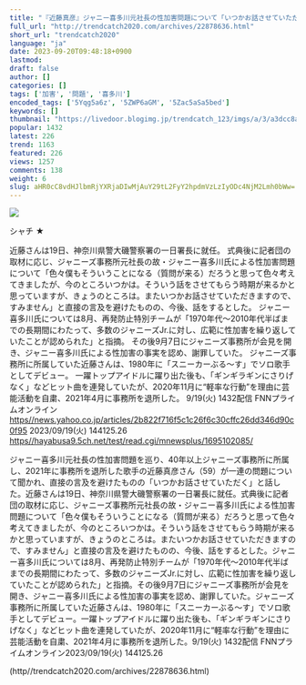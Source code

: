 ```yaml
---
title: "『近藤真彦』ジャニー喜多川元社長の性加害問題について「いつかお話させていただく」 "
full_url: "http://trendcatch2020.com/archives/22878636.html"
short_url: "trendcatch2020"
language: "ja"
date: 2023-09-20T09:48:18+0900
lastmod: 
draft: false
author: []
categories: []
tags: ['加害', '問題', '喜多川']
encoded_tags: ['5Yqg5a6z', '5ZWP6aGM', '5Zac5aSa5bed']
keywords: []
thumbnail: "https://livedoor.blogimg.jp/trendcatch_123/imgs/a/3/a3dcc8a0.jpg"
popular: 1432
latest: 226
trend: 1163
featured: 226
views: 1257
comments: 138
weight: 6
slug: aHR0cC8vdHJlbmRjYXRjaDIwMjAuY29tL2FyY2hpdmVzLzIyODc4NjM2Lmh0bWw=
---
```


![](https://livedoor.blogimg.jp/trendcatch_123/imgs/a/3/a3dcc8a0.jpg)

<div><p>シャチ ★ </p> 近藤さんは19日、神奈川県警大磯警察署の一日署長に就任。 式典後に記者団の取材に応じ、ジャニーズ事務所元社長の故・ジャニー喜多川氏による性加害問題について「色々僕もそういうことになる（質問が来る）だろうと思って色々考えてきましたが、今のところいつかは。そういう話をさせてもらう時期が来るかと思っていますが、きょうのところは。またいつかお話させていただきますので、すみません」と直接の言及を避けたものの、今後、話をするとした。 ジャニー喜多川氏については8月、再発防止特別チームが「1970年代～2010年代半ばまでの長期間にわたって、多数のジャニーズJr.に対し、広範に性加害を繰り返していたことが認められた」と指摘。 その後9月7日にジャニーズ事務所が会見を開き、ジャニー喜多川氏による性加害の事実を認め、謝罪していた。 ジャニーズ事務所に所属していた近藤さんは、1980年に「スニーカーぶる～す」でソロ歌手としてデビュー。 一躍トップアイドルに躍り出た後も、「ギンギラギンにさりげなく」などヒット曲を連発していたが、2020年11月に“軽率な行動”を理由に芸能活動を自粛、2021年4月に事務所を退所した。 9/19(火) 1432配信 FNNプライムオンライン <a target='_blank' href='https//news.yahoo.co.jp/articles/2b822f716f5c1c26f6c30cffc26dd346d90c0f95'>https//news.yahoo.co.jp/articles/2b822f716f5c1c26f6c30cffc26dd346d90c0f95</a> 2023/09/19(火) 144125.26 <a target='_blank' href='https//hayabusa9.5ch.net/test/read.cgi/mnewsplus/1695102085/'>https//hayabusa9.5ch.net/test/read.cgi/mnewsplus/1695102085/</a> <p>ジャニー喜多川元社長の性加害問題を巡り、40年以上ジャニーズ事務所に所属し、2021年に事務所を退所した歌手の近藤真彦さん（59）が一連の問題について聞かれ、直接の言及を避けたものの「いつかお話させていただく」と話した。近藤さんは19日、神奈川県警大磯警察署の一日署長に就任。式典後に記者団の取材に応じ、ジャニーズ事務所元社長の故・ジャニー喜多川氏による性加害問題について「色々僕もそういうことになる（質問が来る）だろうと思って色々考えてきましたが、今のところいつかは。そういう話をさせてもらう時期が来るかと思っていますが、きょうのところは。またいつかお話させていただきますので、すみません」と直接の言及を避けたものの、今後、話をするとした。ジャニー喜多川氏については8月、再発防止特別チームが「1970年代～2010年代半ばまでの長期間にわたって、多数のジャニーズJr.に対し、広範に性加害を繰り返していたことが認められた」と指摘。その後9月7日にジャニーズ事務所が会見を開き、ジャニー喜多川氏による性加害の事実を認め、謝罪していた。ジャニーズ事務所に所属していた近藤さんは、1980年に「スニーカーぶる～す」でソロ歌手としてデビュー。一躍トップアイドルに躍り出た後も、「ギンギラギンにさりげなく」などヒット曲を連発していたが、2020年11月に“軽率な行動”を理由に芸能活動を自粛、2021年4月に事務所を退所した。9/19(火) 1432配信 FNNプライムオンライン2023/09/19(火) 144125.26</p></div>

(http//trendcatch2020.com/archives/22878636.html)
